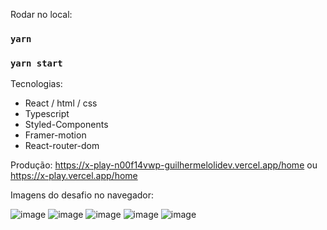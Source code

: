 
Rodar no local: 
### `yarn`

### `yarn start`

Tecnologias:
* React / html / css
* Typescript
* Styled-Components
* Framer-motion
* React-router-dom


Produção: 
https://x-play-n00f14vwp-guilhermelolidev.vercel.app/home ou https://x-play.vercel.app/home

Imagens do desafio no navegador:

![image](https://github.com/Guilhermelolidev/X-Play/assets/141258877/8ef9b64e-ceac-48f9-a980-eebc74de1fee)
![image](https://github.com/Guilhermelolidev/X-Play/assets/141258877/8f5f23db-26d8-446f-90a0-5c2f94086c67)
![image](https://github.com/Guilhermelolidev/X-Play/assets/141258877/7e88e9bd-250d-4d56-bf12-38d262b78893)
![image](https://github.com/Guilhermelolidev/X-Play/assets/141258877/749f4776-141e-441d-af30-16f8d09593b6)
![image](https://github.com/Guilhermelolidev/X-Play/assets/141258877/7c82d810-37b5-49d7-9816-55c24d64a6f0)





